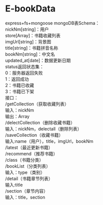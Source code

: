 # E-bookData
express+fs+mongoose
mongoDB表Schema：  
	nickNm[string]：用户  
	store[Array]：书籍收藏列表  
	imgUrl[string]：背景图  
	title[string]：书籍拼音名称  
	bookNm[string]：中文名  
	updated_at[date]：数据更新日期  
status返回状态集：  
	0：服务器返回失败  
	1：返回成功  
	2：书籍已收藏  
	3：书籍已下架  
接口：  
	/getCollection（获取收藏列表）  
		输入：nickNm  
		输出：Array  
	/delectCollection（删除收藏书籍）  
		输入：nickNm，delectall（删除列表）  
	/saveCollection（收藏书籍）  
		输入:name（用户），title，imgUrl，bookNm  
	/latest（最近更新书籍）  
	/recommend（推荐书籍）  
	/class（书籍分类）  
	/bookList（分类列表）  
		输入：type（类别）  
	/detail（书籍章节列表）  
		输入:title  
	/section（章节内容）  
		输入：title，section  
		
